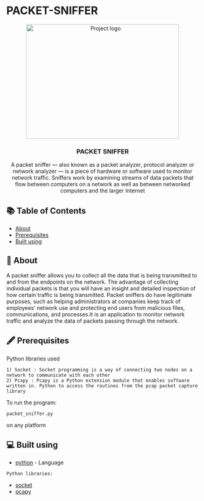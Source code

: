 # PACKET-SNIFFER

<p align="center">
  <img width=400px height=300px src="https://sm.pcmag.com/pcmag_au/guide/t/the-best-n/the-best-network-monitoring-software-for-2021_5dn1.jpg" alt="Project logo"></a>
  </p>
  
  <h3 align="center">PACKET SNIFFER</h3>
  <div align="center">
  </div>
  <p align="center">
  A packet sniffer — also known as a packet analyzer, protocol analyzer or network analyzer — is a piece of hardware or software used to monitor network traffic. Sniffers work by examining streams of data packets that flow between computers on a network as well as between networked computers and the larger Internet
  </p>
  
  ## 📚 Table of Contents
  
  - [About](#about)
  - [Prerequisites](#prerequisites)
  - [Built using](#built_using)
  
  ## 💭 About <a name = "about"></a>
  A packet sniffer allows you to collect all the data that is being transmitted to and from the endpoints on the network. The advantage of collecting individual packets is that you will have an insight and detailed inspection of how certain traffic is being transmitted.
  Packet sniffers do have legitimate purposes, such as helping administrators at companies keep track of employees’ network use and protecting end users from malicious files, communications, and processes.It is an application to monitor network traffic and analyze the data of packets passing through the network.
  
  ## 🖋 Prerequisites <a name = "prerequisites"></a>
  Python libraries used
  ```
  1) Socket : Socket programming is a way of connecting two nodes on a network to communicate with each other
  2) Pcapy : Pcapy is a Python extension module that enables software written in. Python to access the routines from the pcap packet capture library
  
  ```
  To run the program:
  ```
  packet_sniffer.py
  ```
  on any platform
  
  ## 💻 Built using <a name="built_using"></a>
  - [python](https://www.python.org/downloads/release/python-370) - Language
  ```
  Python libraries:
  ```
  - [socket](https://pypi.org/project/sockets/)
  - [pcapy](https://pypi.org/project/pcapy/)
